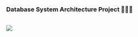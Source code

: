 ### Database System Architecture Project 👨🏻‍💻

</br>

<div>
  <a href="https://open.vscode.dev/mohammadzainabbas/database-system-architecture-project" target="_blank"> 
    <img src="https://open.vscode.dev/badges/open-in-vscode.svg"/>
  </a>
</div>

